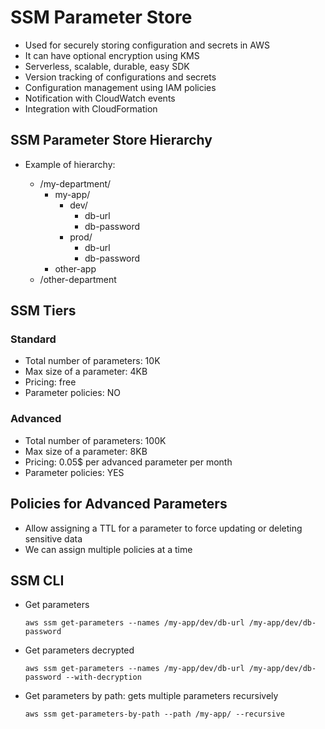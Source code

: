 # SSM Parameter Store

- Used for securely storing configuration and secrets in AWS
- It can have optional encryption using KMS
- Serverless, scalable, durable, easy SDK
- Version tracking of configurations and secrets
- Configuration management using IAM policies
- Notification with CloudWatch events
- Integration with CloudFormation

## SSM Parameter Store Hierarchy

- Example of hierarchy:

    - /my-department/
        - my-app/
            - dev/
                - db-url
                - db-password
            - prod/
                - db-url
                - db-password
        - other-app
    - /other-department

## SSM Tiers

### Standard

- Total number of parameters: 10K
- Max size of a parameter: 4KB
- Pricing: free
- Parameter policies: NO

### Advanced

- Total number of parameters: 100K
- Max size of a parameter: 8KB
- Pricing: 0.05$ per advanced parameter per month
- Parameter policies: YES

## Policies for Advanced Parameters

- Allow assigning a TTL for a parameter to force updating or deleting sensitive data
- We can assign multiple policies at a time

## SSM CLI

- Get parameters
    ```
    aws ssm get-parameters --names /my-app/dev/db-url /my-app/dev/db-password
    ```

- Get parameters decrypted
    ```
    aws ssm get-parameters --names /my-app/dev/db-url /my-app/dev/db-password --with-decryption
    ```

- Get parameters by path: gets multiple parameters recursively
    ```
    aws ssm get-parameters-by-path --path /my-app/ --recursive
    ```
